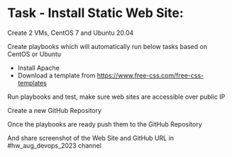 # Task - Install Static Web Site:
Create 2 VMs, CentOS 7 and Ubuntu 20.04

Create playbooks which will automatically run below tasks based on CentOS or Ubuntu
- Install Apache
- Download a template from https://www.free-css.com/free-css-templates

Run playbooks and test, make sure web sites are accessible over public IP

Create a new GitHub Repository

Once the playbooks are ready push them to the GitHub Repository

And share screenshot of the Web Site and GitHub URL in #hw_aug_devops_2023 channel
